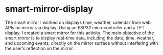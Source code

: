 # smart-mirror-display
The smart mirror I worked on displays time, weather, calendar from web APIs on mirror via display. Using an ESP32 microcontroller and a TFT display, I created a smart mirror for this activity. The main objective 
of the smart mirror is to display real-time data, including the date, time, weather, and upcoming events, directly on the mirror surface without interfering with the user's reflection on the mirror. 
